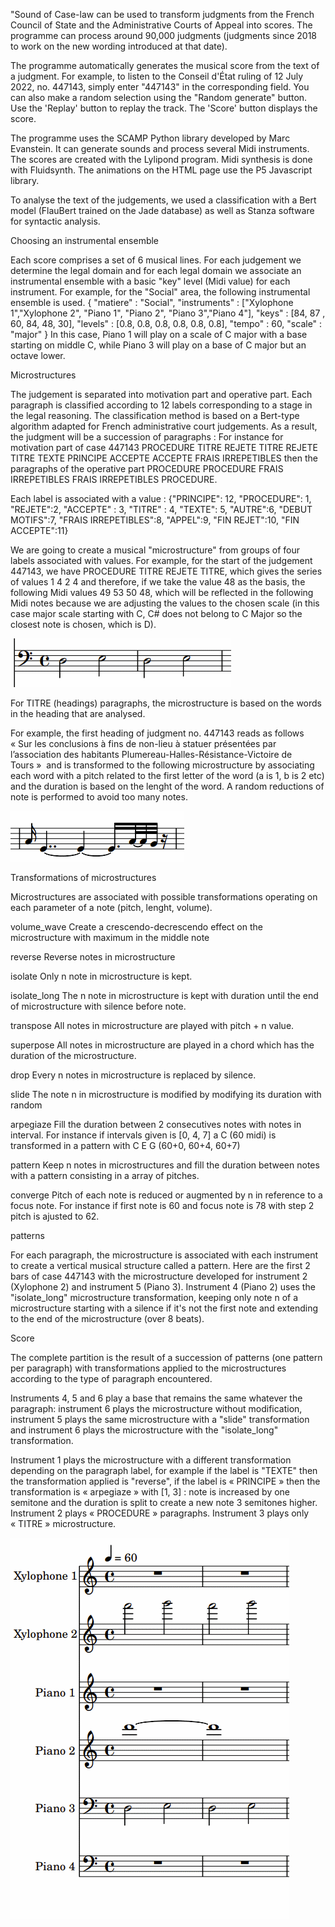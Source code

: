 "Sound of Case-law can be used to transform judgments from the French Council of State and the Administrative Courts of Appeal into scores. The programme can process around 90,000 judgments (judgments since 2018 to work on the new wording introduced at that date). 

The programme automatically generates the musical score from the text of a judgment. For example, to listen to the Conseil d'État ruling of 12 July 2022, no. 447143, simply enter "447143" in the corresponding field. You can also make a random selection using the "Random generate" button. Use the 'Replay' button to replay the track. The 'Score' button displays the score. 

The programme uses the SCAMP Python library developed by Marc Evanstein. It can generate sounds and process several Midi instruments. The scores are created with the Lylipond program. Midi synthesis is done with Fluidsynth. The animations on the HTML page use the P5 Javascript library. 

To analyse the text of the judgements, we used a classification with a Bert model (FlauBert trained on the Jade database) as well as Stanza software for syntactic analysis.

Choosing an instrumental ensemble

Each score comprises a set of 6 musical lines.
For each judgement we determine the legal domain and for each legal domain we associate an instrumental ensemble with a basic "key" level (Midi value) for each instrument. 
For example, for the "Social" area, the following instrumental ensemble is used. 
{
"matiere" : "Social",
"instruments" : ["Xylophone 1","Xylophone 2", "Piano 1", "Piano 2", "Piano 3","Piano 4"],
"keys" : [84, 87 , 60, 84, 48, 30],
"levels" : [0.8, 0.8, 0.8, 0.8, 0.8, 0.8],
"tempo" : 60,
"scale" : "major"
}
In this case, Piano 1 will play on a scale of C major with a base starting on middle C, while Piano 3 will play on a base of C major but an octave lower. 

Microstructures

The judgement is separated into motivation part and operative part. Each paragraph is classified according to 12 labels corresponding to a stage in the legal reasoning. The classification method is based on a Bert-type algorithm adapted for French administrative court judgements. As a result, the judgment will be a succession of paragraphs : 
For instance for motivation part of case  447143 PROCEDURE TITRE REJETE TITRE REJETE TITRE TEXTE PRINCIPE ACCEPTE ACCEPTE FRAIS IRREPETIBLES then the paragraphs of the operative part PROCEDURE PROCEDURE FRAIS IRREPETIBLES FRAIS IRREPETIBLES PROCEDURE.

Each label is associated with a value :
{"PRINCIPE": 12, "PROCEDURE": 1, "REJETE":2, "ACCEPTE" : 3,
"TITRE" : 4, "TEXTE": 5, "AUTRE":6, "DEBUT MOTIFS":7,
"FRAIS IRREPETIBLES":8, "APPEL":9, "FIN REJET":10, "FIN ACCEPTE":11}

We are going to create a  musical "microstructure" from groups of four labels associated with values. For example, for the start of the judgement 447143, we have PROCEDURE TITRE REJETE TITRE, which gives the series of values 1 4 2 4 and therefore, if we take the value 48 as the basis, the following Midi values 49 53 50 48, which will be reflected in the following Midi notes because we are adjusting the values to the chosen scale (in this case major scale starting with C, C# does not belong to C Major so the closest note is chosen, which is D). 


![Alt text](/images/howitworks_html_5c26094.gif?raw=true "image")

For TITRE (headings) paragraphs, the microstructure is based on the words in the heading that are analysed.

For example, the first heading of judgment no. 447143 reads as follows « Sur les conclusions à fins de non-lieu à statuer présentées par l’association des habitants Plumereau-Halles-Résistance-Victoire de Tours »  and is transformed to the following microstructure by associating each word with a pitch related to the first letter of the word (a is 1, b is 2 etc) and the duration is based on the lenght of the word. A random reductions of note is performed to avoid too many notes.  


![Alt text](/images/howitworks_html_7cf9e655.gif?raw=true "image")

Transformations of microstructures

Microstructures are associated with possible transformations operating on each parameter of a note (pitch, lenght, volume).

volume_wave
Create a  crescendo-decrescendo effect on the microstructure with maximum in the middle note

reverse
Reverse notes in microstructure 

isolate
Only n note in microstructure is kept.

isolate_long
The n note in microstructure is kept with duration until the end of microstructure with silence before note.

transpose
All notes in microstructure are played with pitch + n value.

superpose
All notes in microstructure are played in a chord which has the duration of the microstructure.

drop
Every n notes in microstructure is replaced by silence.

slide
The note n in microstructure is modified by modifying its duration with random

arpegiaze
Fill the duration between 2 consecutives notes with notes in interval. For instance if intervals given is [0, 4, 7]  a C (60 midi) is transformed in a pattern with C  E  G (60+0, 60+4, 60+7)

pattern
Keep n notes in microstructures and fill the duration between notes with a pattern consisting in a array of pitches.

converge
Pitch of each note is reduced or augmented  by n in reference to a focus note. For instance if first note is 60 and focus note is 78 with step 2 pitch is ajusted to 62.

patterns

For each paragraph, the microstructure is associated with each instrument to create a vertical musical structure called a pattern. Here are the first 2 bars of case 447143 with the microstructure developed for instrument 2 (Xylophone 2) and instrument 5 (Piano 3). Instrument 4 (Piano 2) uses the "isolate_long" microstructure transformation, keeping only note n of a microstructure starting with a silence if it's not the first note and extending to the end of the microstructure (over 8 beats). 


Score

The complete partition is the result of a succession of patterns (one pattern per paragraph) with transformations applied to the microstructures according to the type of paragraph encountered. 

Instruments 4, 5 and 6 play a base that remains the same whatever the paragraph: instrument 6 plays the microstructure without modification, instrument 5 plays the same microstructure with a "slide" transformation and instrument 6 plays the microstructure with the "isolate_long" transformation.

Instrument 1 plays the microstructure with a different transformation depending on the paragraph label, for example if the label is "TEXTE" then the transformation applied is "reverse", if the label is « PRINCIPE » then the transformation is « arpegiaze » with [1, 3] : note is increased by one semitone and the duration is split to create a new note 3 semitones higher. 
Instrument 2 plays « PROCEDURE » paragraphs. 
Instrument 3 plays only « TITRE » microstructure. 

![Alt text](/images/howitworks_html_702ab1d3.gif?raw=true "image")




